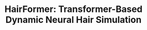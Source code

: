 ---
title: "HairFormer: Transformer-Based Dynamic Neural Hair Simulation"
collection: publications
# permalink: '#'
venue: 'ArXiV preprint'
paperurl: 'https://arxiv.org/abs/2507.12600/'
authors: 'Joy Xiaoji Zhang, Jingsen Zhu, Hanyu Chen, Steve Marschner' 
---